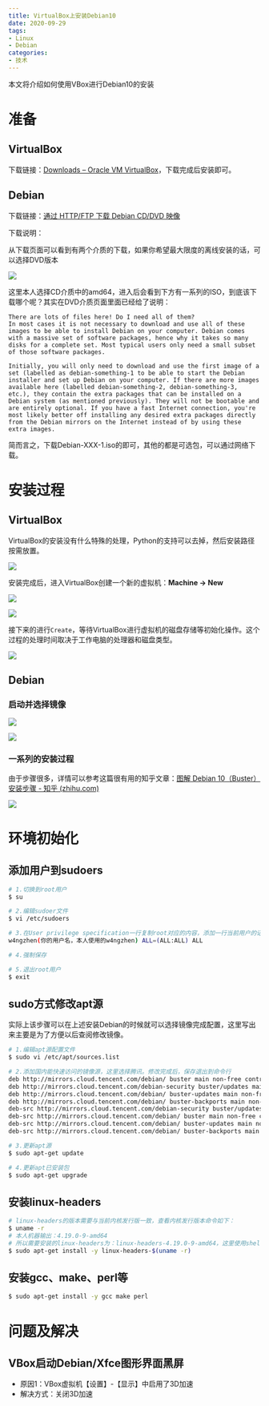 ```yaml
---
title: VirtualBox上安装Debian10
date: 2020-09-29
tags:
- Linux
- Debian
categories: 
- 技术
---
```


本文将介绍如何使用VBox进行Debian10的安装
<!-- more -->
# 准备

## VirtualBox

下载链接：[Downloads – Oracle VM VirtualBox](https://www.virtualbox.org/wiki/Downloads)，下载完成后安装即可。

## Debian

下载链接：[通过 HTTP/FTP 下载 Debian CD/DVD 映像](https://www.debian.org/CD/http-ftp/#stable)

下载说明：

从下载页面可以看到有两个介质的下载，如果你希望最大限度的离线安装的话，可以选择DVD版本

![](https://static-res.zhen.wang/images/post/2020-09-29-install-debian/download-debian.png)

这里本人选择CD介质中的amd64，进入后会看到下方有一系列的ISO，到底该下载哪个呢？其实在DVD介质页面里面已经给了说明：

```
There are lots of files here! Do I need all of them?
In most cases it is not necessary to download and use all of these images to be able to install Debian on your computer. Debian comes with a massive set of software packages, hence why it takes so many disks for a complete set. Most typical users only need a small subset of those software packages.

Initially, you will only need to download and use the first image of a set (labelled as debian-something-1 to be able to start the Debian installer and set up Debian on your computer. If there are more images available here (labelled debian-something-2, debian-something-3, etc.), they contain the extra packages that can be installed on a Debian system (as mentioned previously). They will not be bootable and are entirely optional. If you have a fast Internet connection, you're most likely better off installing any desired extra packages directly from the Debian mirrors on the Internet instead of by using these extra images.
```

简而言之，下载Debian-XXX-1.iso的即可，其他的都是可选包，可以通过网络下载。

# 安装过程

## VirtualBox

VirtualBox的安装没有什么特殊的处理，Python的支持可以去掉，然后安装路径按需放置。

![](https://static-res.zhen.wang/images/post/2020-09-29-install-debian/install-vbox.png)

安装完成后，进入VirtualBox创建一个新的虚拟机：**Machine -> New**

![](https://static-res.zhen.wang/images/post/2020-09-29-install-debian/new-vm.png)

![](https://static-res.zhen.wang/images/post/2020-09-29-install-debian/new-vm-disk.png)

接下来的进行`Create`，等待VirtualBox进行虚拟机的磁盘存储等初始化操作。这个过程的处理时间取决于工作电脑的处理器和磁盘类型。

![](https://static-res.zhen.wang/images/post/2020-09-29-install-debian/create-over.png)

## Debian

### 启动并选择镜像

![](https://static-res.zhen.wang/images/post/2020-09-29-install-debian/pre-choose-image.png)

![](https://static-res.zhen.wang/images/post/2020-09-29-install-debian/choose-image.png)

### 一系列的安装过程

由于步骤很多，详情可以参考这篇很有用的知乎文章：[图解 Debian 10（Buster）安装步骤 - 知乎 (zhihu.com)](https://zhuanlan.zhihu.com/p/73122221)

![](https://static-res.zhen.wang/images/post/2020-09-29-install-debian/install-debian-step01.png)

# 环境初始化

## 添加用户到sudoers
```sh
# 1.切换到root用户
$ su

# 2.编辑sudoer文件
$ vi /etc/sudoers

# 3.在User privilege specification一行复制root对应的内容，添加一行当前用户的记录，内容为
w4ngzhen(你的用户名，本人使用的w4ngzhen) ALL=(ALL:ALL) ALL

# 4.强制保存

# 5.退出root用户
$ exit
```

## sudo方式修改apt源

实际上该步骤可以在上述安装Debian的时候就可以选择镜像完成配置，这里写出来主要是为了方便以后查阅修改镜像。

```sh
# 1.编辑apt源配置文件
$ sudo vi /etc/apt/sources.list

# 2.添加国内能快速访问的镜像源，这里选择腾讯。修改完成后，保存退出到命令行
deb http://mirrors.cloud.tencent.com/debian/ buster main non-free contrib
deb http://mirrors.cloud.tencent.com/debian-security buster/updates main
deb http://mirrors.cloud.tencent.com/debian/ buster-updates main non-free contrib
deb http://mirrors.cloud.tencent.com/debian/ buster-backports main non-free contrib
deb-src http://mirrors.cloud.tencent.com/debian-security buster/updates main
deb-src http://mirrors.cloud.tencent.com/debian/ buster main non-free contrib
deb-src http://mirrors.cloud.tencent.com/debian/ buster-updates main non-free contrib
deb-src http://mirrors.cloud.tencent.com/debian/ buster-backports main non-free contrib

# 3.更新apt源
$ sudo apt-get update

# 4.更新apt已安装包
$ sudo apt-get upgrade
```

## 安装linux-headers
```sh
# linux-headers的版本需要与当前内核发行版一致，查看内核发行版本命令如下：
$ uname -r
# 本人机器输出：4.19.0-9-amd64
# 所以需要安装的linux-headers为：linux-headers-4.19.0-9-amd64，这里使用shell命令便捷操作
$ sudo apt-get install -y linux-headers-$(uname -r) 
```

## 安装gcc、make、perl等
```sh
$ sudo apt-get install -y gcc make perl
```

# 问题及解决

## VBox启动Debian/Xfce图形界面黑屏

- 原因1：VBox虚拟机【设置】-【显示】中启用了3D加速
- 解决方式：关闭3D加速
